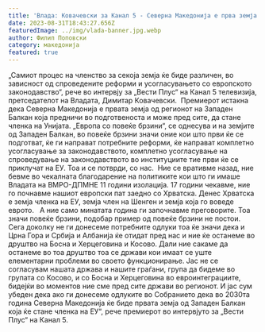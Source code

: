 ```yaml
---
title: 'Влада: Ковачевски за Канал 5 - Северна Македонија е прва земја од Западен Балкан која ќе стане членка на ЕУ до 2030 - 31 АВГУСТ 2023'
date: 2023-08-31T18:43:27.656Z
featuredImage: ../img/vlada-banner.jpg.webp
author: Филип Поповски
category: македонија
featured: true
---
```

„Самиот процес на членство за секоја земја ќе биде различен, во зависност од спроведените реформи и усогласувањето со европското законодавство“, рече во интервју за „Вести Плус“ на Канал 5 телевизија, претседателот на Владата, Димитар Ковачевски. 
Премиерот истакна дека Северна Македонија е првата земја од регионот на Западен Балкан која предничи во подготвеноста и може пред сите, да стане членка на Унијата.
„Европа со повеќе брзини“, се однесува и на земјите од Западен Балкан, во повеќе брзини значи оние кои што први ќе се подготват, ќе ги направат потребните реформи, ќе направат комплетно усогласување за законодавството, комплетно усогласување на спроведување на законодавството во институциите тие први ќе се приклучат на ЕУ. Тоа и се потврди, со нас. 
Ние се вративме назад, ние бевме во чекалната благодарение на политиките кои што ги имаше Владата на ВМРО-ДПМНЕ 11 години изолација. 17 години чекавме, ние го почнавме нашиот европски пат заедно со Хрватска. Денес Хрватска е земја членка на ЕУ, земја член на Шенген и земја која го воведе еврото.
 
А ние само минатата година ги започнавме преговорите. Тоа значи повеќе брзини, подобар пример од повеќе брзини не постои. Сега доколку не ги донесеме потребните одлуки тоа ќе значи дека и Црна Гора и Србија и Албанија ќе отидат пред нас и ние ќе останеме во друштво на Босна и Херцеговина и Косово. Дали ние сакаме да останеме во тоа друштво тоа се држави кои имаат се уште елементарни проблеми во своето функционирање. Јас не се согласувам нашата држава и нашите граѓани, група да бидеме во групата со Косово, и со Босна и Херцеговина во евроинтеграциите, бидејќи во моментов ние сме пред сите држави во регионот. И јас сум убеден дека ако ги донесеме одлуките во Собранието дека во 2030та година Северна Македонија ќе биде првата земја од Западен Балкан која ќе стане членка на ЕУ“, рече премиерот во интервјуто за „Вести Плус“ на Канал 5.
